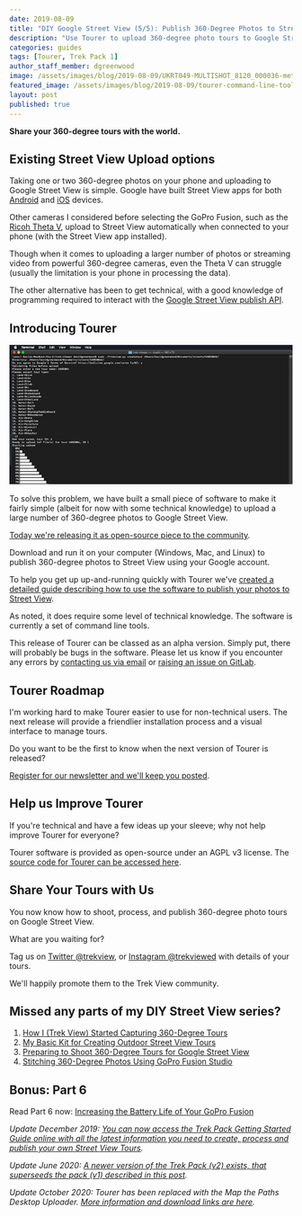 ```yaml
---
date: 2019-08-09
title: "DIY Google Street View (5/5): Publish 360-Degree Photos to Street View"
description: "Use Tourer to upload 360-degree photo tours to Google Street View from your computer."
categories: guides
tags: [Tourer, Trek Pack 1]
author_staff_member: dgreenwood
image: /assets/images/blog/2019-08-09/UKRT049-MULTISHOT_8120_000036-meta.jpg
featured_image: /assets/images/blog/2019-08-09/tourer-command-line-tools-example.jpg
layout: post
published: true
---
```


**Share your 360-degree tours with the world.**

## Existing Street View Upload options

Taking one or two 360-degree photos on your phone and uploading to Google Street View is simple. Google have built Street View apps for both [Android](https://play.google.com/store/apps/details?id=com.google.android.street) and [iOS](https://apps.apple.com/gb/app/google-street-view/id904418768) devices.

Other cameras I considered before selecting the GoPro Fusion, such as the [Ricoh Theta V](https://theta360.com/en/about/theta/v.html), upload to Street View automatically when connected to your phone (with the Street View app installed).

Though when it comes to uploading a larger number of photos or streaming video from powerful 360-degree cameras, even the Theta V can struggle (usually the limitation is your phone in processing the data).

The other alternative has been to get technical, with a good knowledge of programming required to interact with the [Google Street View publish API](https://developers.google.com/streetview/publish/).

## Introducing Tourer

<img class="img-fluid" src="/assets/images/blog/2019-08-09/tourer-command-line-tools-example.jpg" alt="Trek View  Tourer CLI Example" title="Trek View Tourer CLI Example" />

To solve this problem, we have built a small piece of software to make it fairly simple (albeit for now with some technical knowledge) to upload a large number of 360-degree photos to Google Street View.

[Today we're releasing it as open-source piece to the community](https://github.com/trek-view/tourer).

Download and run it on your computer (Windows, Mac, and Linux) to publish 360-degree photos to Street View using your Google account.

To help you get up up-and-running quickly with Tourer we've [created a detailed guide describing how to use the software to publish your photos to Street View](https://github.com/trek-view/tourer).

As noted, it does require some level of technical knowledge. The software is currently a set of command line tools.

This release of Tourer can be classed as an alpha version. Simply put, there will probably be bugs in the software. Please let us know if you encounter any errors by [contacting us via email](/contact) or [raising an issue on GitLab](https://github.com/trek-view/tourer/issues).

## Tourer Roadmap

I'm working hard to make Tourer easier to use for non-technical users. The next release will provide a friendlier installation process and a visual interface to manage tours.

Do you want to be the first to know when the next version of Tourer is released?

[Register for our newsletter and we'll keep you posted](/subscribe).

## Help us Improve Tourer

If you're technical and have a few ideas up your sleeve; why not help improve Tourer for everyone?

Tourer software is provided as open-source under an AGPL v3 license. The [source code for Tourer can be accessed here](https://github.com/trek-view/tourer).

## Share Your Tours with Us

You now know how to shoot, process, and publish 360-degree photo tours on Google Street View.

What are you waiting for?

Tag us on [Twitter @trekview](https://twitter.com/trekview), or [Instagram @trekviewed](https://www.instagram.com/trekviewed/) with details of your tours.

We'll happily promote them to the Trek View community.

## Missed any parts of my DIY Street View series?

1. [How I (Trek View) Started Capturing 360-Degree Tours](/blog/2019/diy-google-street-view-part-1-how-trek-view-started)
2. [My Basic Kit for Creating Outdoor Street View Tours](/blog/2019/diy-google-street-view-part-2-my-street-view-kit)
3. [Preparing to Shoot 360-Degree Tours for Google Street View](/blog/2019/diy-google-street-view-part-3-preparing-to-shoot)
4. [Stitching 360-Degree Photos Using GoPro Fusion Studio](/blog/2019/diy-google-street-view-part-4-processing-photos/)

## Bonus: Part 6

Read Part 6 now: [Increasing the Battery Life of Your GoPro Fusion](/blog/2019/diy-google-street-view-part-6-increasing-gopro-fusion-battery-life)

_Update December 2019: [You can now access the Trek Pack Getting Started Guide online with all the latest information you need to create, process and publish your own Street View Tours](/trek-pack/version-one)._

_Update June 2020: [A newer version of the Trek Pack (v2) exists, that superseeds the pack (v1) described in this post](/blog/2020/announcing-trek-pack-v2)._

_Update October 2020: Tourer has been replaced with the Map the Paths Desktop Uploader. [More information and download links are here](/blog/2020/map-the-paths-desktop-uploader)._